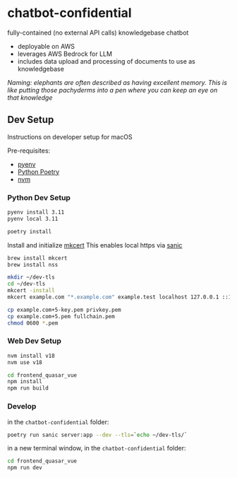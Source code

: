 # chatbot-confidential
fully-contained (no external API calls) knowledgebase chatbot

- deployable on AWS
- leverages AWS Bedrock for LLM
- includes data upload and processing of documents to use as knowledgebase

_Naming: elephants are often described as having excellent memory.  This is like putting those pachyderms into a pen where you can keep an eye on that knowledge_

## Dev Setup

Instructions on developer setup for macOS

Pre-requisites:
- [pyenv](https://github.com/pyenv/pyenv)
- [Python Poetry](https://python-poetry.org/)
- [nvm](https://github.com/nvm-sh/nvm)

### Python Dev Setup

```bash
pyenv install 3.11
pyenv local 3.11
```

```bash
poetry install
```

Install and initialize [mkcert](https://github.com/FiloSottile/mkcert)
This enables local https via [sanic](https://sanic.dev/en/guide/deployment/development.html#automatic-tls-certificate)

```bash
brew install mkcert
brew install nss

mkdir ~/dev-tls
cd ~/dev-tls
mkcert -install
mkcert example.com "*.example.com" example.test localhost 127.0.0.1 ::1

cp example.com+5-key.pem privkey.pem
cp example.com+5.pem fullchain.pem
chmod 0600 *.pem
```

### Web Dev Setup

```bash
nvm install v18
nvm use v18
```

```bash
cd frontend_quasar_vue
npm install
npm run build
```

### Develop

in the `chatbot-confidential` folder:
```bash
poetry run sanic server:app --dev --tls=`echo ~/dev-tls/`
```

in a new terminal window, in the `chatbot-confidential` folder:
```bash
cd frontend_quasar_vue
npm run dev
```
